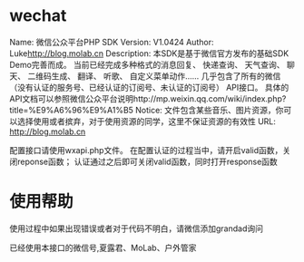 wechat
======
Name: 微信公众平台PHP SDK
Version: V1.0424
Author: Luke<http://blog.molab.cn>
Description: 本SDK是基于微信官方发布的基础SDK Demo完善而成。 当前已经完成多种格式的消息回复、 快递查询、 天气查询、 聊天、 二维码生成、 翻译、 听歌、 自定义菜单动作…… 几乎包含了所有的微信 （没有认证的服务号、已经认证的订阅号、未认证的订阅号） API接口。 具体的API文档可以参照微信公众平台说明http://mp.weixin.qq.com/wiki/index.php?title=%E9%A6%96%E9%A1%B5 
Notice: 文件包含某些音乐、图片资源，你可以选择使用或者摈弃，对于使用资源的同学，这里不保证资源的有效性
URL: http://blog.molab.cn

配置接口请使用wxapi.php文件。
在配置认证的过程当中，请开启valid函数，关闭reponse函数；
认证通过之后即可关闭valid函数，同时打开response函数

使用帮助
======
使用过程中如果出现错误或者对于代码不明白，请微信添加grandad询问

已经使用本接口的微信号,夏露君、MoLab、户外管家
